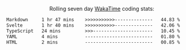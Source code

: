 <p align="center">Rolling seven day <a href="https://wakatime.com/@syrkis"/>WakaTime</a> coding stats:</p>
<!--START_SECTION:waka-->

```txt
Markdown     1 hr 47 mins    >>>>>>>>>>>--------------   44.83 %
Svelte       1 hr 40 mins    >>>>>>>>>>>--------------   42.06 %
TypeScript   24 mins         >>>----------------------   10.45 %
YAML         4 mins          -------------------------   01.80 %
HTML         2 mins          -------------------------   00.85 %
```

<!--END_SECTION:waka-->
